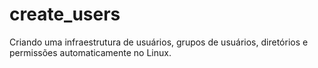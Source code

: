 # create_users
Criando uma infraestrutura de usuários, grupos de usuários, diretórios e permissões automaticamente no Linux.

